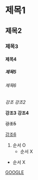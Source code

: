 # 제목1

## 제목2

### 제목3

#### 제목4

##### 제목5

###### 제목6

*강조*  _강조2_

**강조3** __강조4__

~~강조5~~

<u>강조6</u>

1. 순서 O
   - 순서 X

- 순서 X

[GOOGLE](https://google.com)

